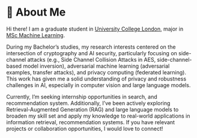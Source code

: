 # 🧐 About Me

Hi there! I am a graduate student in [University College London](https://www.ucl.ac.uk), major in [MSc Machine Learning](https://www.ucl.ac.uk/prospective-students/graduate/taught-degrees/machine-learning-msc).


<!-- Previously, I interned at Sony AI for half a year, focusing on AI security and model compression. Before that, I also interned at Tencent Youtu Lab for one year, exploring federated learning and adversarial attacks. -->

During my Bachelor’s studies, my research interests centered on the intersection of cryptography and AI security, particularly focusing on side-channel attacks (e.g., Side Channel Collision Attacks in AES, side-channel-based model inversion), adversarial machine learning (adversarial examples, transfer attacks), and privacy computing (federated learning). This work has given me a solid understanding of privacy and robustness challenges in AI, especially in computer vision and large language models.

Currently, I’m seeking internship opportunities in search, and recommendation system. Additionally, I’ve been actively exploring Retrieval-Augmented Generation (RAG) and large language models to broaden my skill set and apply my knowledge to real-world applications in information retrieval, recommendation systems. If you have relevant projects or collaboration opportunities, I would love to connect!
